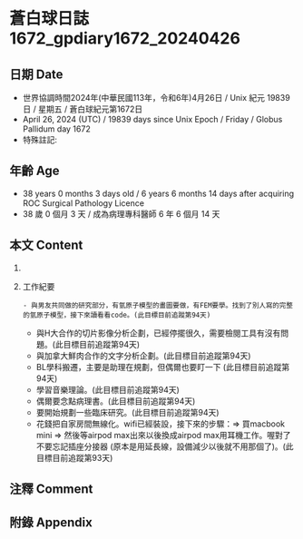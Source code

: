 [_metadata_:encoding]: - "utf-8"
[_metadata_:language]: - "zh-Hant-TW"
[_metadata_:fileformat]: - "markdown"
[_metadata_:MIME_type]: - "text/plain"
[_metadata_:markdown_version]: - "commonmark version 0.30"
[_metadata_:markdown_spec]: - "https://spec.commonmark.org/0.30/"

# 蒼白球日誌1672_gpdiary1672_20240426 #

## 日期 Date ##

* 世界協調時間2024年(中華民國113年，令和6年)4月26日 / Unix 紀元 19839 日 / 星期五 / 蒼白球紀元第1672日
* April 26, 2024 (UTC) / 19839 days since Unix Epoch / Friday / Globus Pallidum day 1672
* 特殊註記:

## 年齡 Age ##

* 38 years 0 months 3 days old / 6 years 6 months 14 days after acquiring ROC Surgical Pathology Licence
* 38 歲 0 個月 3 天 / 成為病理專科醫師 6 年 6 個月 14 天

## 本文 Content ##

1. 

    
2. 工作紀要

       - 與男友共同做的研究部分，有氫原子模型的畫圖要做，有FEM要學。找到了別人寫的完整的氫原子模型，接下來讀看看code。(此目標目前追蹤第94天)
   - 與H大合作的切片影像分析企劃，已經停擺很久，需要檢閱工具有沒有問題。(此目標目前追蹤第94天)
   - 與加拿大鮮肉合作的文字分析企劃。(此目標目前追蹤第94天)
   - BL學科搬遷，主要是助理在規劃，但偶爾也要盯一下 (此目標目前追蹤第94天)
   - 學習音樂理論。(此目標目前追蹤第94天)
   - 偶爾要念點病理書。(此目標目前追蹤第94天)
   - 要開始規劃一些臨床研究。(此目標目前追蹤第94天)
   - 花錢把自家房間無線化。wifi已經裝設，接下來的步驟：=> 買macbook mini => 然後等airpod max出來以後換成airpod max用耳機工作。喔對了不要忘記插座分接器 (原本是用延長線，設備減少以後就不用那個了)。(此目標目前追蹤第93天)


## 注釋 Comment ##


## 附錄 Appendix ##

